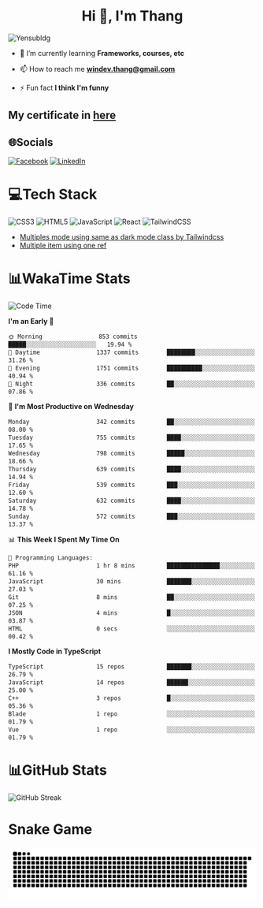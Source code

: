 <h1 align="center">Hi 👋, I'm Thang</h1>

![Yensubldg](https://readme-typing-svg.demolab.com?font=Fira+Code&weight=600&pause=1000&color=F5F5F2&center=true&vCenter=true&width=435&lines=Trying+to+be+a+Software+Engineering)

<!--
![](https://komarev.com/ghpvc/?username=yensubldg&label=Visitors+Count&color=brightgreen) -->

- 🌱 I’m currently learning **Frameworks, courses, etc**

- 📫 How to reach me **<windev.thang@gmail.com>**

- ⚡ Fun fact **I think I'm funny**

## My certificate in [here](./MY_CERTIFICATE.md)

## 🌐Socials

[![Facebook](https://img.shields.io/badge/Facebook-%231877F2.svg?logo=Facebook&logoColor=white)](https://facebook.com/yensubldg) [![LinkedIn](https://img.shields.io/badge/LinkedIn-%230077B5.svg?logo=linkedin&logoColor=white)](https://linkedin.com/in/yensubldg)

# 💻Tech Stack

![CSS3](https://img.shields.io/badge/css3-%231572B6.svg?style=for-the-badge&logo=css3&logoColor=white) ![HTML5](https://img.shields.io/badge/html5-%23E34F26.svg?style=for-the-badge&logo=html5&logoColor=white) ![JavaScript](https://img.shields.io/badge/javascript-%23323330.svg?style=for-the-badge&logo=javascript&logoColor=%23F7DF1E) ![React](https://img.shields.io/badge/react-%2320232a.svg?style=for-the-badge&logo=react&logoColor=%2361DAFB) ![TailwindCSS](https://img.shields.io/badge/tailwindcss-%2338B2AC.svg?style=for-the-badge&logo=tailwind-css&logoColor=white)

<!-- BLOG-POST-LIST:START -->
- [Multiples mode using same as dark mode class by Tailwindcss](https://dev.to/yensubldg/multiples-mode-using-same-as-dark-mode-class-by-tailwindcss-56p4)
- [Multiple item using one ref](https://dev.to/yensubldg/multiple-item-using-one-ref-1288)
<!-- BLOG-POST-LIST:END -->

# 📊WakaTime Stats

<!--START_SECTION:waka-->
![Code Time](http://img.shields.io/badge/Code%20Time-3%2C081%20hrs%2017%20mins-blue)

**I'm an Early 🐤** 

```text
🌞 Morning                853 commits         █████░░░░░░░░░░░░░░░░░░░░   19.94 % 
🌆 Daytime                1337 commits        ████████░░░░░░░░░░░░░░░░░   31.26 % 
🌃 Evening                1751 commits        ██████████░░░░░░░░░░░░░░░   40.94 % 
🌙 Night                  336 commits         ██░░░░░░░░░░░░░░░░░░░░░░░   07.86 % 
```
📅 **I'm Most Productive on Wednesday** 

```text
Monday                   342 commits         ██░░░░░░░░░░░░░░░░░░░░░░░   08.00 % 
Tuesday                  755 commits         ████░░░░░░░░░░░░░░░░░░░░░   17.65 % 
Wednesday                798 commits         █████░░░░░░░░░░░░░░░░░░░░   18.66 % 
Thursday                 639 commits         ████░░░░░░░░░░░░░░░░░░░░░   14.94 % 
Friday                   539 commits         ███░░░░░░░░░░░░░░░░░░░░░░   12.60 % 
Saturday                 632 commits         ████░░░░░░░░░░░░░░░░░░░░░   14.78 % 
Sunday                   572 commits         ███░░░░░░░░░░░░░░░░░░░░░░   13.37 % 
```


📊 **This Week I Spent My Time On** 

```text
💬 Programming Languages: 
PHP                      1 hr 8 mins         ███████████████░░░░░░░░░░   61.16 % 
JavaScript               30 mins             ███████░░░░░░░░░░░░░░░░░░   27.03 % 
Git                      8 mins              ██░░░░░░░░░░░░░░░░░░░░░░░   07.25 % 
JSON                     4 mins              █░░░░░░░░░░░░░░░░░░░░░░░░   03.87 % 
HTML                     0 secs              ░░░░░░░░░░░░░░░░░░░░░░░░░   00.42 % 
```

**I Mostly Code in TypeScript** 

```text
TypeScript               15 repos            ███████░░░░░░░░░░░░░░░░░░   26.79 % 
JavaScript               14 repos            ██████░░░░░░░░░░░░░░░░░░░   25.00 % 
C++                      3 repos             █░░░░░░░░░░░░░░░░░░░░░░░░   05.36 % 
Blade                    1 repo              ░░░░░░░░░░░░░░░░░░░░░░░░░   01.79 % 
Vue                      1 repo              ░░░░░░░░░░░░░░░░░░░░░░░░░   01.79 % 
```




<!--END_SECTION:waka-->

# 📊GitHub Stats

![GitHub Streak](https://streak-stats.demolab.com?user=yensubldg&theme=tokyonight&border_radius=8)

# Snake Game

![Snake eating my contribution graph](./github-contribution-grid-snake.svg)
